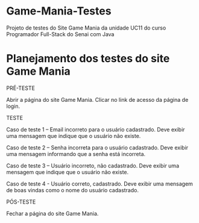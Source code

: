 # Game-Mania-Testes
Projeto de testes do Site Game Mania da unidade UC11 do curso Programador Full-Stack do Senai com Java

# Planejamento dos testes do site Game Mania

PRÉ-TESTE

Abrir a página do site Game Mania.
Clicar no link de acesso da página de login.

TESTE

Caso de teste 1 – Email incorreto para o usuário cadastrado.
	Deve exibir uma mensagem que indique que o usuário não existe.

Caso de teste 2 – Senha incorreta para o usuário cadastrado.
	Deve exibir uma mensagem informando que a senha está incorreta.

Caso de teste 3 – Usuário incorreto, não cadastrado.
	Deve exibir uma mensagem que indique que o usuário não existe.

Caso de teste 4 - Usuário correto, cadastrado.
	Deve exibir uma mensagem de boas vindas como o nome do usuário cadastrado.


PÓS-TESTE

Fechar a página do site Game Mania.

